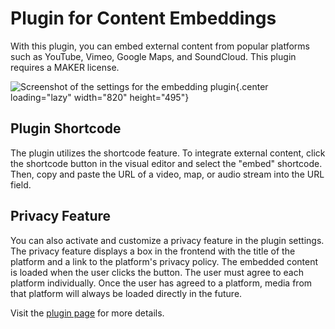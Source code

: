 # Plugin for Content Embeddings

With this plugin, you can embed external content from popular platforms such as YouTube, Vimeo, Google Maps, and SoundCloud. This plugin requires a MAKER license.

![Screenshot of the settings for the embedding plugin](media/live/embed-plugin-settings.webp){.center loading="lazy" width="820" height="495"}

## Plugin Shortcode

The plugin utilizes the shortcode feature. To integrate external content, click the shortcode button in the visual editor and select the "embed" shortcode. Then, copy and paste the URL of a video, map, or audio stream into the URL field.

## Privacy Feature

You can also activate and customize a privacy feature in the plugin settings. The privacy feature displays a box in the frontend with the title of the platform and a link to the platform's privacy policy. The embedded content is loaded when the user clicks the button. The user must agree to each platform individually. Once the user has agreed to a platform, media from that platform will always be loaded directly in the future.

Visit the [plugin page](https://plugins.typemill.net/embed) for more details.

